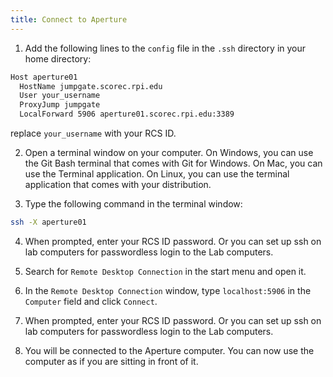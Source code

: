 ```yaml
---
title: Connect to Aperture
---
```


1. Add the following lines to the `config` file in the `.ssh` directory in your home directory:
```bash
Host aperture01
  HostName jumpgate.scorec.rpi.edu
  User your_username
  ProxyJump jumpgate
  LocalForward 5906 aperture01.scorec.rpi.edu:3389
```
replace `your_username` with your RCS ID.

2. Open a terminal window on your computer. On Windows, you can use the Git Bash terminal that comes with Git for Windows. On Mac, you can use the Terminal application. On Linux, you can use the terminal application that comes with your distribution.

3. Type the following command in the terminal window:
```bash
ssh -X aperture01
```

4. When prompted, enter your RCS ID password. Or you can set up ssh on lab computers for passwordless login to the Lab computers.

5. Search for `Remote Desktop Connection` in the start menu and open it.

6. In the `Remote Desktop Connection` window, type `localhost:5906` in the `Computer` field and click `Connect`.

7. When prompted, enter your RCS ID password. Or you can set up ssh on lab computers for passwordless login to the Lab computers.

8. You will be connected to the Aperture computer. You can now use the computer as if you are sitting in front of it.